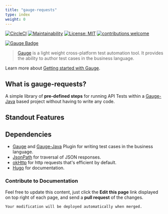 ```yaml
---
title: "gauge-requests"
type: index
weight: 0
---
```


[![CircleCI](https://circleci.com/gh/sitture/aura.svg?style=shield)](https://circleci.com/gh/sitture/aura) [![Maintainability](https://api.codeclimate.com/v1/badges/b5cc25a0c4b0722a6c60/maintainability)](https://codeclimate.com/github/sitture/aura/maintainability) [![License: MIT](https://img.shields.io/badge/License-MIT-yellow.svg?maxAge=2592000)](https://opensource.org/licenses/MIT) [![contributions welcome](https://img.shields.io/badge/contributions-welcome-brightgreen.svg?style=flat)](../../issues)

[![Gauge Badge](https://gauge.org/Gauge_Badge.svg)](https://gauge.org)

>[Gauge](https://gauge.org) is a light weight cross-platform test automation tool. It provides the ability to author test cases in the business language.

Learn more about [Getting started with Gauge](https://gauge.org/getting-started-guide/we-start/).

## What is gauge-requests?

A simple library of **pre-defined steps** for running API Tests within a [Gauge-Java](https://github.com/getgauge/gauge-java) based project without having to write any code.

## Standout Features


## Dependencies

* [Gauge](https://gauge.org/) and [Gauge-Java](https://github.com/getgauge/gauge-java/releases) Plugin for writing test cases in the business language.
* [JsonPath](https://github.com/json-path/JsonPath) for traversal of JSON responses.
* [okHttp](http://square.github.io/okhttp/) for http requests that's efficient by default.
* [Hugo](https://gohugo.io/) for documentation.

### Contribute to Documentation

Feel free to update this content, just click the **Edit this page** link displayed on top right of each page, and send a **pull request** of the changes.

```sh
Your modification will be deployed automatically when merged.
```